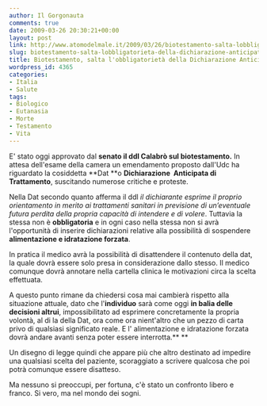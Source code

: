 ```yaml
---
author: Il Gorgonauta
comments: true
date: 2009-03-26 20:30:21+00:00
layout: post
link: http://www.atomodelmale.it/2009/03/26/biotestamento-salta-lobbligatorieta-della-dichiarazione-anticipata-di-trattamento/
slug: biotestamento-salta-lobbligatorieta-della-dichiarazione-anticipata-di-trattamento
title: Biotestamento, salta l'obbligatorietà della Dichiarazione Anticipata di Trattamento.
wordpress_id: 4365
categories:
- Italia
- Salute
tags:
- Biologico
- Eutanasia
- Morte
- Testamento
- Vita
---
```


E' stato oggi approvato dal **senato **il ddl Calabrò sul** biotestamento.** In attesa dell'esame della camera un emendamento proposto dall'Udc ha riguardato la cosiddetta **Dat **o **Dichiarazione  Anticipata di Trattamento**, suscitando numerose critiche e proteste.

Nella Dat secondo quanto afferma il ddl _il dichiarante esprime il proprio orientamento in merito ai trattamenti sanitari in previsione di un’eventuale futura perdita della propria capacità di intendere e di volere_. Tuttavia la stessa non è **obbligatoria** e in ogni caso nella stessa non si avrà l'opportunità di inserire dichiarazioni relative alla possibilità di sospendere **alimentazione e idratazione forzata**.

In pratica il medico avrà la possibilità di disattendere il contenuto della dat, la quale dovrà essere solo presa in considerazione dallo stesso. Il medico comunque dovrà annotare nella cartella clinica le motivazioni circa la scelta effettuata.

<!-- more -->


A questo punto rimane da chiedersi cosa mai cambierà rispetto alla situazione attuale, dato che l'**individuo** sarà come oggi **in balia delle decisioni altrui**, impossibilitato ad esprimere concretamente la propria volontà, al di la della Dat, ora come ora nient'altro che un pezzo di carta privo di qualsiasi significato reale. E l' alimentazione e idratazione forzata dovrà andare avanti senza poter essere interrotta.**
**

Un disegno di legge quindi che appare più che altro destinato ad impedire una qualsiasi scelta del paziente, scoraggiato a scrivere qualcosa che poi potrà comunque essere disatteso.

Ma nessuno si preoccupi, per fortuna, c'è stato un confronto libero e franco. Si vero, ma nel mondo dei sogni.

